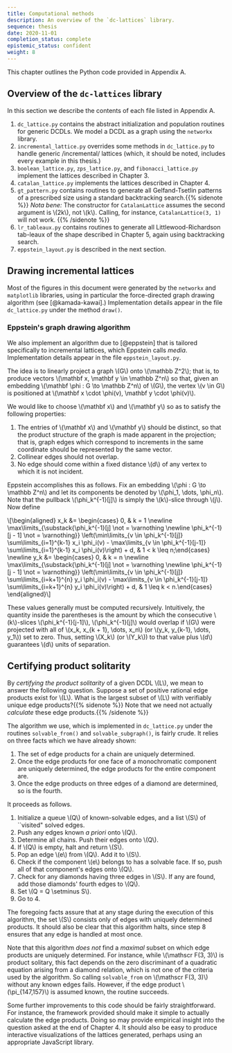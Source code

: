 ```yaml
---
title: Computational methods
description: An overview of the `dc-lattices` library.
sequence: thesis
date: 2020-11-01
completion_status: complete
epistemic_status: confident
weight: 8
---
```


This chapter outlines the Python code provided in Appendix A.

## Overview of the `dc-lattices` library

In this section we describe the contents of each file listed in Appendix
A.

1. `dc_lattice.py` contains the abstract initialization and population routines for generic DCDLs.  We model a DCDL as a graph using the `networkx` library.
2. `incremental_lattice.py` overrides some methods in `dc_lattice.py` to handle generic /incremental/ lattices (which, it should be noted, includes every example in this thesis.)
3. `boolean_lattice.py`, `zps_lattice.py`, and `fibonacci_lattice.py` implement the lattices described in Chapter 3.
4. `catalan_lattice.py` implements the lattices described in Chapter 4.
5. `gt_pattern.py` contains routines to generate all Gelfand-Tsetlin patterns of a prescribed size using a standard backtracking search.{{% sidenote %}} *Nota bene:* The constructor for `CatalanLattice` assumes the second argument is \\(2k\\), not \\(k\\). Calling, for instance, `CatalanLattice(3, 1)` will not work. {{% /sidenote %}}
6. `lr_tableaux.py` contains routines to generate all Littlewood-Richardson tab-leaux of the shape described in Chapter 5, again using backtracking search.
7. `eppstein_layout.py` is described in the next section.

## Drawing incremental lattices

Most of the figures in this document were generated by the `networkx`
and `matplotlib` libraries, using in particular the force-directed graph
drawing algorithm (see [@kamada-kawai].) Implementation details appear
in the file `dc_lattice.py` under the method `draw()`.

### Eppstein's graph drawing algorithm

We also implement an algorithm due to [@eppstein] that is tailored
specifically to incremental lattices, which Eppstein calls *media*.
Implementation details appear in the file `eppstein_layout.py`.

The idea is to linearly project a graph \\(G\\) onto \\(\mathbb Z^2\\); that is,
to produce vectors \\(\mathbf x, \mathbf y \in \mathbb Z^n\\) so that, given
an embedding \\(\mathbf \phi : G \to \mathbb Z^n\\) of \\(G\\), the vertex
\\(v \in G\\) is positioned at
\\(\mathbf x \cdot \phi(v), \mathbf y \cdot \phi(v)\\).

We would like to choose \\(\mathbf x\\) and \\(\mathbf y\\) so as to satisfy the
following properties:

1. The entries of \\(\mathbf x\\) and \\(\mathbf y\\) should be distinct, so that the product structure of the graph is made apparent in the projection; that is, graph edges which correspond to increments in the same coordinate should be represented by the same vector.
2. Collinear edges should not overlap.
3. No edge should come within a fixed distance \\(d\\) of any vertex to which it is not incident.

Eppstein accomplishes this as follows. Fix an embedding
\\(\phi : G \to \mathbb Z^n\\) and let its components be denoted by
\\(\phi\_1, \dots, \phi\_n\\). Note that the pullback \\(\phi\_k^{-1}[j]\\) is
simply the \\(k\\)-slice through \\(j\\). Now define

\\[\begin{aligned}
x\_k &= \begin{cases} 0,  & k = 1 \newline \max\limits\_{\substack{\phi\_k^{-1}[j] \not = \varnothing \newline \phi\_k^{-1}[j - 1] \not = \varnothing}} \left(\min\limits\_{v \in \phi\_k^{-1}[j]} \sum\limits\_{i=1}^{k-1}  x\_i \phi\_i(v) - \max\limits\_{v \in \phi\_k^{-1}[j-1]} \sum\limits\_{i=1}^{k-1} x\_i \phi\_i(v)\right) + d, & 1 < k \leq n;\end{cases} \newline
y\_k &= \begin{cases} 0,  & k = n \newline \max\limits\_{\substack{\phi\_k^{-1}[j] \not = \varnothing \newline \phi\_k^{-1}[j - 1] \not = \varnothing}} \left(\min\limits\_{v \in \phi\_k^{-1}[j]} \sum\limits\_{i=k+1}^{n} y\_i \phi\_i(v) - \max\limits\_{v \in \phi\_k^{-1}[j-1]} \sum\limits\_{i=k+1}^{n} y\_i \phi\_i(v)\right) + d, & 1 \leq k < n.\end{cases}
\end{aligned}\\]

These values generally must be computed recursively. Intuitively, the
quantity inside the parentheses is the amount by which the consecutive
\\(k\\)-slices \\(\phi\_k^{-1}[j-1]\\), \\(\phi\_k^{-1}[j]\\) would overlap if \\(G\\)
were projected with all of \\(x\_k, x\_{k + 1}, \dots, x\_n\\) (or
\\(y\_k, y\_{k-1}, \dots, y\_1\\)) set to zero. Thus, setting \\(X\_k\\) (or \\(Y\_k\\))
to that value plus \\(d\\) guarantees \\(d\\) units of separation.

## Certifying product solitarity

By *certifying the product solitarity* of a given DCDL \\(L\\), we mean to
answer the following question. Suppose a set of positive rational edge
products exist for \\(L\\). What is the largest subset of \\(L\\) with
verifiably unique edge products?{{% sidenote %}} Note that we need not actually *calculate* these edge products.{{% /sidenote %}}

The algorithm we use, which is implemented in `dc_lattice.py` under the
routines `solvable_from()` and `solvable_subgraph()`, is fairly crude.
It relies on three facts which we have already shown:

1. The set of edge products for a chain are uniquely determined.
2. Once the edge products for one face of a monochromatic component are uniquely determined, the edge products for the entire component are.
3. Once the edge products on three edges of a diamond are determined, so is the fourth.

It proceeds as follows.

1. Initialize a queue \\(Q\\) of known-solvable edges, and a list \\(S\\) of ``visited" solved edges.
2. Push any edges known *a priori* onto \\(Q\\).
3. Determine all chains. Push their edges onto \\(Q\\).
4. If \\(Q\\) is empty, halt and return \\(S\\).
5. Pop an edge \\(e\\) from \\(Q\\). Add it to \\(S\\).
6. Check if the component \\(e\\) belongs to has a solvable face. If so, push all of that component's edges onto \\(Q\\).
7. Check for any diamonds having three edges in \\(S\\). If any are found, add those diamonds' fourth edges to \\(Q\\).
8. Set \\(Q = Q \setminus S\\).
9. Go to 4.

The foregoing facts assure that at any stage during the execution of
this algorithm, the set \\(S\\) consists only of edges with uniquely
determined products. It should also be clear that this algorithm halts,
since step 8 ensures that any edge is handled at most once.

Note that this algorithm *does not* find a *maximal* subset on which
edge products are uniquely determined. For instance, while
\\(\mathscr F(3, 3)\\) is product solitary, this fact depends on the zero
discriminant of a quadratic equation arising from a diamond relation,
which is not one of the criteria used by the algorithm. So calling
`solvable_from` on \\(\mathscr F(3, 3)\\) without any known edges fails.
However, if the edge product \\(\pi\_{147,157}\\) is assumed known, the
routine succeeds.

Some further improvements to this code should be fairly straightforward.
For instance, the framework provided should make it simple to actually
calculate the edge products. Doing so may provide empirical insight into
the question asked at the end of Chapter 4. It should also be easy to
produce interactive visualizations of the lattices generated, perhaps
using an appropriate JavaScript library.

